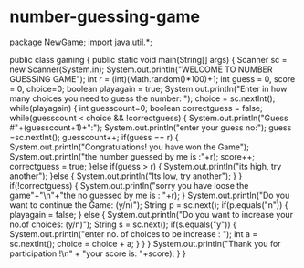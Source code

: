 # number-guessing-game
package NewGame;
import java.util.*;

public class gaming {
	public static void main(String[] args) {
		Scanner sc = new Scanner(System.in);
		System.out.println("WELCOME TO NUMBER GUESSING GAME");
		int r = (int)(Math.random()*100)+1;
		int guess = 0, score = 0, choice=0;
		boolean playagain = true;
		System.out.println("Enter in how many choices you need to guess the number: ");
		choice = sc.nextInt();
		while(playagain) {
			int guesscount=0;
			boolean correctguess = false;
			while(guesscount < choice && !correctguess) {
				System.out.println("Guess #"+(guesscount+1)+":");
				System.out.println("enter your guess no:");
				guess =sc.nextInt();
				guesscount++;
				if(guess == r) {
					System.out.println("Congratulations! you have won the Game");
					System.out.println("the number guessed by me is :"+r);
					score++;
					correctguess = true;
				}else if(guess > r) {
					System.out.println("its high, try another");
				}else {
					System.out.println("Its low, try another");
				}
			}
			if(!correctguess) {
				System.out.println("sorry you have loose the game"+"\n"+"the no guessed by me is : "+r);
			}
			System.out.println("Do you want to continue the Game: (y/n)");
			String p = sc.next();
			if(p.equals("n")) {
				playagain = false;
			}
			else {
				System.out.println("Do you want to increase your no.of choices: (y/n)");
				String s = sc.next();
				if(s.equals("y")) {
					System.out.println("enter no. of choices to be increase : ");
					int a = sc.nextInt();
					choice = choice + a;
				}
			}
		}
		System.out.println("Thank you for participation !\n" + "your score is:  "+score);
	}
}
